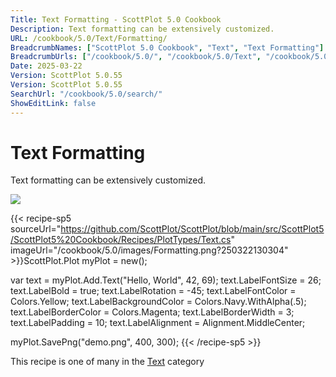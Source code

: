 ```yaml
---
Title: Text Formatting - ScottPlot 5.0 Cookbook
Description: Text formatting can be extensively customized.
URL: /cookbook/5.0/Text/Formatting/
BreadcrumbNames: ["ScottPlot 5.0 Cookbook", "Text", "Text Formatting"]
BreadcrumbUrls: ["/cookbook/5.0/", "/cookbook/5.0/Text", "/cookbook/5.0/Text/Formatting"]
Date: 2025-03-22
Version: ScottPlot 5.0.55
Version: ScottPlot 5.0.55
SearchUrl: "/cookbook/5.0/search/"
ShowEditLink: false
---
```



<div class='d-flex align-items-center mt-5'>
<h1 class='me-2 text-dark my-0 border-0'>Text Formatting</h1>
</div>

Text formatting can be extensively customized.

[![](/cookbook/5.0/images/Formatting.png?250322130304)](/cookbook/5.0/images/Formatting.png?250322130304)

{{< recipe-sp5 sourceUrl="https://github.com/ScottPlot/ScottPlot/blob/main/src/ScottPlot5/ScottPlot5%20Cookbook/Recipes/PlotTypes/Text.cs" imageUrl="/cookbook/5.0/images/Formatting.png?250322130304" >}}ScottPlot.Plot myPlot = new();

var text = myPlot.Add.Text("Hello, World", 42, 69);
text.LabelFontSize = 26;
text.LabelBold = true;
text.LabelRotation = -45;
text.LabelFontColor = Colors.Yellow;
text.LabelBackgroundColor = Colors.Navy.WithAlpha(.5);
text.LabelBorderColor = Colors.Magenta;
text.LabelBorderWidth = 3;
text.LabelPadding = 10;
text.LabelAlignment = Alignment.MiddleCenter;

myPlot.SavePng("demo.png", 400, 300);
{{< /recipe-sp5 >}}

<div class='my-5 text-center'>This recipe is one of many in the <a href='/cookbook/5.0/Text'>Text</a> category</div>


